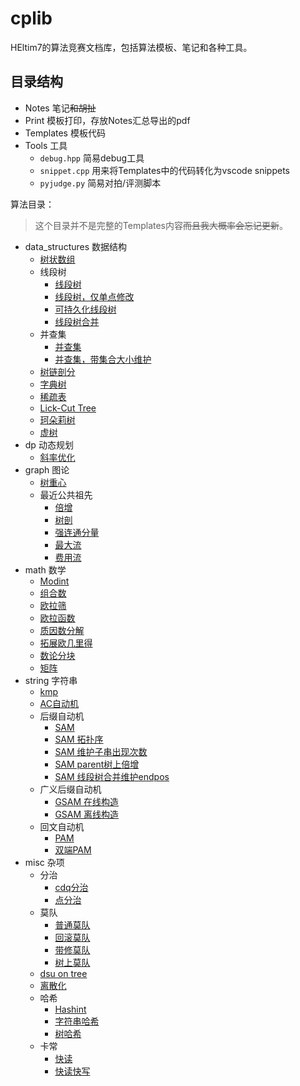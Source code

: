 # cplib

HEltim7的算法竞赛文档库，包括算法模板、笔记和各种工具。

## 目录结构

- Notes 笔记~~和胡扯~~
- Print 模板打印，存放Notes汇总导出的pdf
- Templates 模板代码
- Tools 工具
  - `debug.hpp` 简易debug工具
  - `snippet.cpp` 用来将Templates中的代码转化为vscode snippets
  - `pyjudge.py` 简易对拍/评测脚本

算法目录：

> 这个目录并不是完整的Templates内容~~而且我大概率会忘记更新~~。

- data_structures 数据结构
  - [树状数组](./Templates/data_structures/fenwick_tree.cpp)
  - 线段树
    - [线段树](./Templates/data_structures/segment_tree.cpp)
    - [线段树，仅单点修改](./Templates/data_structures/segment_tree_without_lazy_tag.cpp)
    - [可持久化线段树](./Templates/data_structures/persistent_segment_tree.cpp)
    - [线段树合并](./Templates/data_structures/merge_split_segment_tree.cpp)
  - 并查集
    - [并查集](./Templates/data_structures/disjoint_union_set.cpp)
    - [并查集，带集合大小维护](./Templates/data_structures/disjoint_union_set.cpp)
  - [树链剖分](./Templates/data_structures/heavy_path_decomposition.cpp)
  - [字典树](./Templates/data_structures/trie.cpp)
  - [稀疏表](./Templates/data_structures/sparse_table.cpp)
  - [Lick-Cut Tree](./Templates/data_structures/link_cut_tree.cpp)
  - [珂朵莉树](./Templates/data_structures/chtholly_tree.cpp)
  - [虚树](./Templates/data_structures/virtual_tree.cpp)
- dp 动态规划
  - [斜率优化](./Templates/dp/convex_hull_trick.cpp)
- graph 图论
  - [树重心](./Templates/graph/centroid.cpp)
  - 最近公共祖先
    - [倍增](./Templates/graph/lca_binary_lifting.cpp)
    - [树剖](./Templates/graph/lca_heavy_light_decomposition.cpp)
    - [强连通分量](./Templates/graph/tarjan.cpp)
    - [最大流](./Templates/graph/maximum_flow.cpp)
    - [费用流](./Templates/graph/minimum_cost_maximum_flow.cpp)
- math 数学
  - [Modint](./Templates/math/modint.cpp)
  - [组合数](./Templates/math/combinatorial_number.cpp)
  - [欧拉筛](./Templates/math/euler's_sieve.cpp)
  - [欧拉函数](./Templates/math/euler's_totient_function.cpp)
  - [质因数分解](./Templates/math/prime_factorization.cpp)
  - [拓展欧几里得](./Templates/math/exgcd.cpp)
  - [数论分块](./Templates/math/number_theory_sqrt_decomposition.cpp)
  - [矩阵](./Templates/math/matrix.cpp)
- string 字符串
  - [kmp](./Templates/string/kmp.cpp)
  - [AC自动机](./Templates/string/aho_corasick_automaton.cpp)
  - 后缀自动机
    - [SAM](./Templates/string/suffix_automaton.cpp)
    - [SAM 拓扑序](./Templates/string/suffix_automaton_toporder.cpp)
    - [SAM 维护子串出现次数](./Templates/string/suffix_automaton_count.cpp)
    - [SAM parent树上倍增](./Templates/string/suffix_automaton_lca.cpp)
    - [SAM 线段树合并维护endpos](./Templates/string/suffix_automaton_endpos_maintaining.cpp)
  - 广义后缀自动机
    - [GSAM 在线构造](./Templates/string/general_suffix_automaton.cpp)
    - [GSAM 离线构造](./Templates/string/general_suffix_automaton_offline.cpp)
  - 回文自动机
    - [PAM](./Templates/string/palindrome_automaton.cpp)
    - [双端PAM](./Templates/string/double_end_palidrome_automaton.cpp)
- misc 杂项
  - 分治
    - [cdq分治](./Templates/misc/cdq's_divide_and_conquer.cpp)
    - [点分治](./Templates/misc/centroid_decomposition.cpp)
  - 莫队
    - [普通莫队](./Templates/misc/mo's_algorithm.cpp)
    - [回滚莫队](./Templates/misc/mo's_algorithm_rollback.cpp)
    - [带修莫队](./Templates/misc/mo's_algorithm_modifiable.cpp)
    - [树上莫队](./Templates/misc/mo's_algorithm_on_tree.cpp)
  - [dsu on tree](./Templates/misc/dsu_on_tree.cpp)
  - [离散化](./Templates/misc/discrete.cpp)
  - 哈希
    - [Hashint](./Templates/misc/hashint.cpp)
    - [字符串哈希](./Templates/misc/hash_array.cpp)
    - [树哈希](./Templates/misc/hash_of_tree.cpp)
  - 卡常
    - [快读](./Templates/misc/fast_input.cpp)
    - [快读快写](./Templates/misc/fast_io.cpp)